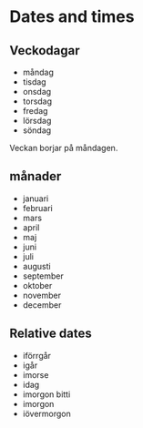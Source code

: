 

Dates and times
==============


Veckodagar
----------
+ måndag
+ tisdag
+ onsdag
+ torsdag
+ fredag
+ lörsdag
+ söndag

Veckan borjar på måndagen.


månader
-------
+ januari
+ februari
+ mars
+ april
+ maj
+ juni
+ juli
+ augusti
+ september
+ oktober
+ november
+ december


Relative dates
--------------
+ iförrgår
+ igår
+ imorse
+ idag
+ imorgon bitti
+ imorgon
+ iövermorgon
